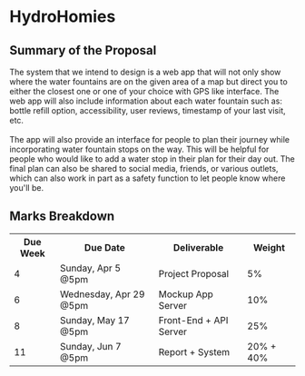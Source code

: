 # HydroHomies

<h2>Summary of the Proposal</h2>
<p>The system that we intend to design is a web app that will not only show where the water fountains are on the given area of a map but direct you to either the closest one or one of your choice with GPS like interface. The web app will also include information about each water fountain such as: bottle refill option, accessibility, user reviews, timestamp of your last visit, etc. <br> <br>
The app will also provide an interface for people to plan their journey while incorporating water fountain stops on the way. This will be helpful for people who would like to add a water stop in their plan for their day out. The final plan can also be shared to social media, friends, or various outlets, which can also work in part as a safety function to let people know where you'll be.
</p>

<h2>Marks Breakdown</h2>
<table style="width:100%">
  <tr>
    <th>Due Week</th>
    <th>Due Date</th>
    <th>Deliverable</th>
    <th>Weight</th>
  </tr>
  <tr> 
    <td>4</td>
    <td>Sunday, Apr 5 @5pm</td>
    <td>Project Proposal</td>
    <td>5%</td>
  </tr> 
  <tr>
    <td>6</td>
    <td>Wednesday, Apr 29 @5pm</td>
    <td>Mockup App Server</td>
    <td>10%</td>
  </tr>
  <tr>
    <td>8</td>
    <td>Sunday, May 17 @5pm</td>
    <td>Front-End + API Server</td>
    <td>25%</td>
  </tr>
  <tr>
    <td>11</td>  
    <td>Sunday, Jun 7 @5pm</td> 
    <td>Report + System</td>  
    <td>20% + 40%</td> 
  </tr>
</table>

